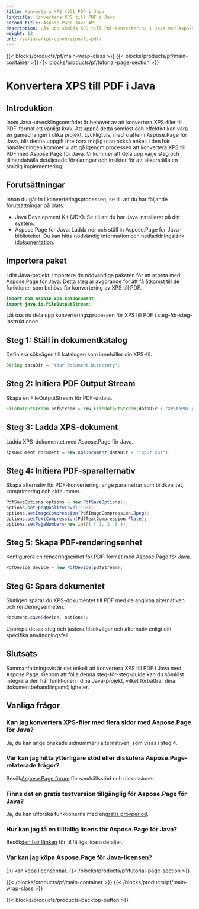 ```yaml
---
title: Konvertera XPS till PDF i Java
linktitle: Konvertera XPS till PDF i Java
second_title: Aspose.Page Java API
description: Lås upp sömlös XPS till PDF-konvertering i Java med Aspose.Page. Följ vår steg-för-steg-guide för effektiv och exakt dokumenthantering.
weight: 12
url: /sv/java/xps-conversion/to-pdf/
---
```


{{< blocks/products/pf/main-wrap-class >}}
{{< blocks/products/pf/main-container >}}
{{< blocks/products/pf/tutorial-page-section >}}

# Konvertera XPS till PDF i Java

## Introduktion
Inom Java-utvecklingsområdet är behovet av att konvertera XPS-filer till PDF-format ett vanligt krav. Att uppnå detta sömlöst och effektivt kan vara en gamechanger i olika projekt. Lyckligtvis, med kraften i Aspose.Page för Java, blir denna uppgift inte bara möjlig utan också enkel.
I den här handledningen kommer vi att gå igenom processen att konvertera XPS till PDF med Aspose.Page för Java. Vi kommer att dela upp varje steg och tillhandahålla detaljerade förklaringar och insikter för att säkerställa en smidig implementering.
## Förutsättningar
Innan du går in i konverteringsprocessen, se till att du har följande förutsättningar på plats:
- Java Development Kit (JDK): Se till att du har Java installerat på ditt system.
-  Aspose.Page for Java: Ladda ner och ställ in Aspose.Page for Java-biblioteket. Du kan hitta nödvändig information och nedladdningslänk i[dokumentation](https://reference.aspose.com/page/java/).
## Importera paket
I ditt Java-projekt, importera de nödvändiga paketen för att arbeta med Aspose.Page för Java. Detta steg är avgörande för att få åtkomst till de funktioner som behövs för konvertering av XPS till PDF.
```java
import com.aspose.xps.XpsDocument;
import java.io.FileOutputStream;
```
Låt oss nu dela upp konverteringsprocessen för XPS till PDF i steg-för-steg-instruktioner:
## Steg 1: Ställ in dokumentkatalog
Definiera sökvägen till katalogen som innehåller din XPS-fil.
```java
String dataDir = "Your Document Directory";
```
## Steg 2: Initiera PDF Output Stream
Skapa en FileOutputStream för PDF-utdata.
```java
FileOutputStream pdfStream = new FileOutputStream(dataDir + "XPStoPDF.pdf");
```
## Steg 3: Ladda XPS-dokument
Ladda XPS-dokumentet med Aspose.Page för Java.
```java
XpsDocument document = new XpsDocument(dataDir + "input.xps");
```
## Steg 4: Initiera PDF-sparalternativ
Skapa alternativ för PDF-konvertering, ange parametrar som bildkvalitet, komprimering och sidnummer.
```java
PdfSaveOptions options = new PdfSaveOptions();
options.setJpegQualityLevel(100);
options.setImageCompression(PdfImageCompression.Jpeg);
options.setTextCompression(PdfTextCompression.Flate);
options.setPageNumbers(new int[] { 1, 2, 6 });
```
## Steg 5: Skapa PDF-renderingsenhet
Konfigurera en renderingsenhet för PDF-format med Aspose.Page för Java.
```java
PdfDevice device = new PdfDevice(pdfStream);
```
## Steg 6: Spara dokumentet
Slutligen sparar du XPS-dokumentet till PDF med de angivna alternativen och renderingsenheten.
```java
document.save(device, options);
```
Upprepa dessa steg och justera filsökvägar och alternativ enligt ditt specifika användningsfall.
## Slutsats
Sammanfattningsvis är det enkelt att konvertera XPS till PDF i Java med Aspose.Page. Genom att följa denna steg-för-steg-guide kan du sömlöst integrera den här funktionen i dina Java-projekt, vilket förbättrar dina dokumentbehandlingsmöjligheter.

## Vanliga frågor
### Kan jag konvertera XPS-filer med flera sidor med Aspose.Page för Java?
Ja, du kan ange önskade sidnummer i alternativen, som visas i steg 4.
### Var kan jag hitta ytterligare stöd eller diskutera Aspose.Page-relaterade frågor?
 Besök[Aspose.Page forum](https://forum.aspose.com/c/page/39) för samhällsstöd och diskussioner.
### Finns det en gratis testversion tillgänglig för Aspose.Page för Java?
 Ja, du kan utforska funktionerna med en[gratis provperiod](https://releases.aspose.com/).
### Hur kan jag få en tillfällig licens för Aspose.Page för Java?
 Besök[den här länken](https://purchase.aspose.com/temporary-license/) för tillfälliga licensdetaljer.
### Var kan jag köpa Aspose.Page för Java-licensen?
 Du kan köpa licensen[här](https://purchase.aspose.com/buy).
{{< /blocks/products/pf/tutorial-page-section >}}

{{< /blocks/products/pf/main-container >}}
{{< /blocks/products/pf/main-wrap-class >}}

{{< blocks/products/products-backtop-button >}}
